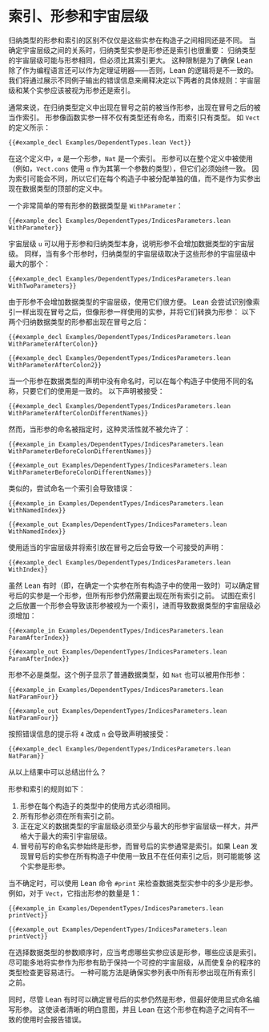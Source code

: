 <!-- # Indices, Parameters, and Universe Levels -->
# 索引、形参和宇宙层级

<!-- The distinction between indices and parameters of an inductive type is more than just a way to describe arguments to the type that either vary or do not between the constructors.
Whether an argument to an inductive type is a parameter or an index also matters when it comes time to determine the relationships between their universe levels.
In particular, an inductive type may have the same universe level as a parameter, but it must be in a larger universe than its indices.
This restriction is necessary to ensure that Lean can be used as a theorem prover as well as a programming language—without it, Lean's logic would be inconsistent.
Experimenting with error messages is a good way to illustrate these rules, as well as the precise rules that determine whether an argument to a type is a parameter or an index. -->

归纳类型的形参和索引的区别不仅仅是这些实参在构造子之间相同还是不同。
当确定宇宙层级之间的关系时，归纳类型实参是形参还是索引也很重要：
归纳类型的宇宙层级可能与形参相同，但必须比其索引更大。
这种限制是为了确保 Lean 除了作为编程语言还可以作为定理证明器——否则，Lean 的逻辑将是不一致的。
我们将通过展示不同例子输出的错误信息来阐释决定以下两者的具体规则：宇宙层级和某个实参应该被视为形参还是索引。

<!-- Generally speaking, the definition of an inductive type takes its parameters before a colon and its indices after the colon.
Parameters are given names like function arguments, whereas indices only have their types described.
This can be seen in the definition of `Vect`: -->
通常来说，在归纳类型定义中出现在冒号之前的被当作形参，出现在冒号之后的被当作索引。
形参像函数实参一样不仅有类型还有命名，而索引只有类型。
如 `Vect` 的定义所示：

```lean
{{#example_decl Examples/DependentTypes.lean Vect}}
```

<!-- In this definition, `α` is a parameter and the `Nat` is an index.
Parameters may be referred to throughout the definition (for example, `Vect.cons` uses `α` for the type of its first argument), but they must always be used consistently.
Because indices are expected to change, they are assigned individual values at each constructor, rather than being provided as arguments at the top of the datatype definition. -->
在这个定义中，`α` 是一个形参，`Nat` 是一个索引。
形参可以在整个定义中被使用（例如，`Vect.cons` 使用 `α` 作为其第一个参数的类型），但它们必须始终一致。
因为索引可能会不同，所以它们在每个构造子中被分配单独的值，而不是作为实参出现在数据类型的顶部的定义中。


<!-- A very simple datatype with a parameter is `WithParameter`: -->
一个非常简单的带有形参的数据类型是 `WithParameter`：

```lean
{{#example_decl Examples/DependentTypes/IndicesParameters.lean WithParameter}}
```

<!-- The universe level `u` can be used for both the parameter and for the inductive type itself, illustrating that parameters do not increase the universe level of a datatype.
Similarly, when there are multiple parameters, the inductive type receives whichever universe level is greater: -->
宇宙层级 `u` 可以用于形参和归纳类型本身，说明形参不会增加数据类型的宇宙层级。
同样，当有多个形参时，归纳类型的宇宙层级取决于这些形参的宇宙层级中最大的那个：

```lean
{{#example_decl Examples/DependentTypes/IndicesParameters.lean WithTwoParameters}}
```
<!-- Because parameters do not increase the universe level of a datatype, they can be more convenient to work with.
Lean attempts to identify arguments that are described like indices (after the colon), but used like parameters, and turn them into parameters:
Both of the following inductive datatypes have their parameter written after the colon: -->
由于形参不会增加数据类型的宇宙层级，使用它们很方便。
Lean 会尝试识别像索引一样出现在冒号之后，但像形参一样使用的实参，并将它们转换为形参：
以下两个归纳数据类型的形参都出现在冒号之后：

```lean
{{#example_decl Examples/DependentTypes/IndicesParameters.lean WithParameterAfterColon}}

{{#example_decl Examples/DependentTypes/IndicesParameters.lean WithParameterAfterColon2}}
```

<!-- When a parameter is not named in the initial datatype declaration, different names may be used for it in each constructor, so long as they are used consistently.
The following declaration is accepted: -->
当一个形参在数据类型的声明中没有命名时，可以在每个构造子中使用不同的名称，只要它们的使用是一致的。
以下声明被接受：

```lean
{{#example_decl Examples/DependentTypes/IndicesParameters.lean WithParameterAfterColonDifferentNames}}
```
<!-- However, this flexibility does not extend to datatypes that explicitly declare the names of their parameters: -->
然而，当形参的命名被指定时，这种灵活性就不被允许了：
```lean
{{#example_in Examples/DependentTypes/IndicesParameters.lean WithParameterBeforeColonDifferentNames}}
```
```output error
{{#example_out Examples/DependentTypes/IndicesParameters.lean WithParameterBeforeColonDifferentNames}}
```
<!-- Similarly, attempting to name an index results in an error: -->
类似的，尝试命名一个索引会导致错误：
```lean
{{#example_in Examples/DependentTypes/IndicesParameters.lean WithNamedIndex}}
```
```output error
{{#example_out Examples/DependentTypes/IndicesParameters.lean WithNamedIndex}}
```

<!-- Using an appropriate universe level and placing the index after the colon results in a declaration that is acceptable: -->
使用适当的宇宙层级并将索引放在冒号之后会导致一个可接受的声明：

```lean
{{#example_decl Examples/DependentTypes/IndicesParameters.lean WithIndex}}
```


<!-- Even though Lean can sometimes determine that an argument after the colon in an inductive type declaration is a parameter when it is used consistently in all constructors, all parameters are still required to come before all indices.
Attempting to place a parameter after an index results in the argument being considered an index itself, which would require the universe level of the datatype to increase: -->
虽然 Lean 有时（即，在确定一个实参在所有构造子中的使用一致时）可以确定冒号后的实参是一个形参，但所有形参仍然需要出现在所有索引之前。
试图在索引之后放置一个形参会导致该形参被视为一个索引，进而导致数据类型的宇宙层级必须增加：

```lean
{{#example_in Examples/DependentTypes/IndicesParameters.lean ParamAfterIndex}}
```
```output error
{{#example_out Examples/DependentTypes/IndicesParameters.lean ParamAfterIndex}}
```

<!-- Parameters need not be types.
This example shows that ordinary datatypes such as `Nat` may be used as parameters: -->
形参不必是类型。这个例子显示了普通数据类型，如 `Nat` 也可以被用作形参：

```lean
{{#example_in Examples/DependentTypes/IndicesParameters.lean NatParamFour}}
```
```output error
{{#example_out Examples/DependentTypes/IndicesParameters.lean NatParamFour}}
```
<!-- Using the `n` as suggested causes the declaration to be accepted: -->
按照错误信息的提示将 `4` 改成 `n` 会导致声明被接受：

```lean
{{#example_decl Examples/DependentTypes/IndicesParameters.lean NatParam}}
```

<!-- What can be concluded from these experiments?
The rules of parameters and indices are as follows:
 1. Parameters must be used identically in each constructor's type.
 2. All parameters must come before all indices.
 3. The universe level of the datatype being defined must be at least as large as the largest parameter, and strictly larger than the largest index.
 4. Named arguments written before the colon are always parameters, while arguments after the colon are typically indices. Lean may determine that the usage of arguments after the colon makes them into parameters if they are used consistently in all constructors and don't come after any indices. -->
从以上结果中可以总结出什么？

形参和索引的规则如下：
 1. 形参在每个构造子的类型中的使用方式必须相同。
 2. 所有形参必须在所有索引之前。
 3. 正在定义的数据类型的宇宙层级必须至少与最大的形参宇宙层级一样大，并严格大于最大的索引宇宙层级。
 4. 冒号前写的命名实参始终是形参，而冒号后的实参通常是索引。如果 Lean 发现冒号后的实参在所有构造子中使用一致且不在任何索引之后，则可能能够
    这个实参是形参。

<!-- When in doubt, the Lean command `#print` can be used to check how many of a datatype's arguments are parameters.
For example, for `Vect`, it points out that the number of parameters is 1: -->
当不确定时，可以使用 Lean 命令 `#print` 来检查数据类型实参中的多少是形参。
例如，对于 `Vect`，它指出形参的数量是 1：

```lean
{{#example_in Examples/DependentTypes/IndicesParameters.lean printVect}}
```
```output info
{{#example_out Examples/DependentTypes/IndicesParameters.lean printVect}}
```

<!-- It is worth thinking about which arguments should be parameters and which should be indices when choosing the order of arguments to a datatype.
Having as many arguments as possible be parameters helps keep universe levels under control, which can make a complicated program easier to type check.
One way to make this possible is to ensure that all parameters come before all indices in the argument list. -->
在选择数据类型的参数顺序时，应当考虑哪些实参应该是形参，哪些应该是索引。
尽可能多地将实参作为形参有助于保持一个可控的宇宙层级，从而使复杂的程序的类型检查更容易进行。
一种可能方法是确保实参列表中所有形参出现在所有索引之前。

<!-- Additionally, even though Lean is capable of determining that arguments after the colon are nonetheless parameters by their usage, it's a good idea to write parameters with explicit names.
This makes the intention clear to readers, and it causes Lean to report an error if the argument is mistakenly used inconsistently across the constructors. -->
同时，尽管 Lean 有时可以确定冒号后的实参仍然是形参，但最好使用显式命名编写形参。
这使读者清晰的明白意图，并且 Lean 在这个形参在构造子之间有不一致的使用时会报告错误。